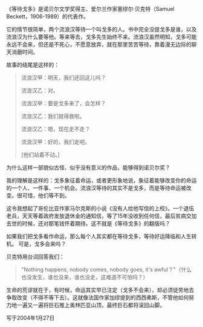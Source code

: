 《等待戈多》是诺贝尔文学奖得主、爱尔兰作家塞缪尔·贝克特（Samuel Beckett，1906-1989）的代表作。

它的情节很简单，两个流浪汉等待一个叫戈多的人。书中完全没提戈多是谁，以及流浪汉为什么要等他。等来等去，戈多先生始终不来。流浪汉虽然明知，戈多可能永远不会来，但还是不死心，不愿意放弃，就在那里苦苦等待，靠着漫无边际的聊天消磨时间。

故事的结尾是这样的：

> 流浪汉甲：明天，我们还回这儿吗？ 
> 
> 流浪汉乙：对。  
> 
> 流浪汉甲：要是戈多来了，会怎样？
> 
> 流浪汉乙：我们就得救啦。  
> 
> 流浪汉乙：嗯，现在走不走？
> 
> 流浪汉甲：好的，我们走吧。 
> 
> [他们站着不动。]

为什么这样一部貌似古怪、似乎没有意义的作品，能够得到诺贝尔奖？

我的理解是这样的：戈多象征着命运，或者更形象地说，象征着能够改变你的命运的一个人、一件事、一个机会。流浪汉等待的其实不是戈多，而是等待命运被改变。很可惜，他们等不到。

这令我想起了哥伦比亚作家马尔克斯的小说《没有人给他写信的上校》。一个退伍老兵，天天等着政府发放退休金的通知信，等了15年没收到任何信，最后贫病交加去世的时候，还对那笔钱怀着期待。这不就是《等待戈多》的翻版吗？

如果我们把戈多看作命运，那么每个人其实都在等待戈多，等待好运降临和人生转机。
可是，戈多会来吗？

贝克特用台词回答我们：

> "Nothing happens, nobody comes, nobody goes, it's awful？"（什么也没发生，谁也没来，谁也没走，这难道不可怕吗？）

生命的荒谬就在于，有时候，命运其实早已注定（戈多不会来），却必须徒劳地去争取改变（不得不等下去）。这就像法国作家加缪提到的西西弗斯，不管他如何努力地一遍又一遍将巨石推上奥林匹亚山顶，最终巨石都将滚回山脚。

写于2004年1月27日